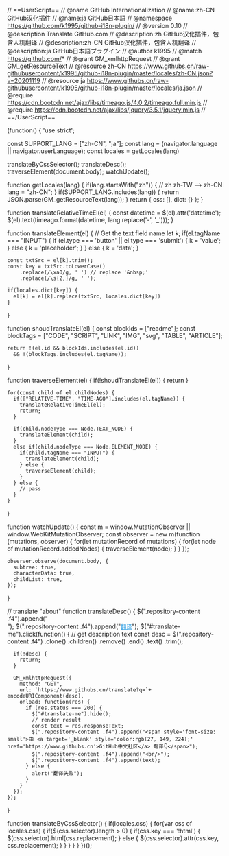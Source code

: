 // ==UserScript==
// @name                GitHub Internationalization
// @name:zh-CN          GitHub汉化插件
// @name:ja             GitHub日本語
// @namespace           https://github.com/k1995/github-i18n-plugin/
// @version             0.10
// @description         Translate GitHub.com
// @description:zh      GitHub汉化插件，包含人机翻译
// @description:zh-CN   GitHub汉化插件，包含人机翻译
// @description:ja      GitHub日本語プラグイン
// @author              k1995
// @match               https://github.com/*
// @grant               GM_xmlhttpRequest
// @grant               GM_getResourceText
// @resource            zh-CN https://www.githubs.cn/raw-githubusercontent/k1995/github-i18n-plugin/master/locales/zh-CN.json?v=20201119
// @resource            ja https://www.githubs.cn/raw-githubusercontent/k1995/github-i18n-plugin/master/locales/ja.json
// @require             https://cdn.bootcdn.net/ajax/libs/timeago.js/4.0.2/timeago.full.min.js
// @require             https://cdn.bootcdn.net/ajax/libs/jquery/3.5.1/jquery.min.js
// ==/UserScript==

(function() {
  'use strict';

  const SUPPORT_LANG = ["zh-CN", "ja"];
  const lang = (navigator.language || navigator.userLanguage);
  const locales = getLocales(lang)

  translateByCssSelector();
  translateDesc();
  traverseElement(document.body);
  watchUpdate();

  function getLocales(lang) {
    if(lang.startsWith("zh")) { // zh zh-TW --> zh-CN
      lang = "zh-CN";
    }
    if(SUPPORT_LANG.includes(lang)) {
      return JSON.parse(GM_getResourceText(lang));
    }
    return {
      css: [],
      dict: {}
    };
  }

  function translateRelativeTimeEl(el) {
    const datetime = $(el).attr('datetime');
    $(el).text(timeago.format(datetime, lang.replace('-', '_')));
  }

  function translateElement(el) {
    // Get the text field name
    let k;
    if(el.tagName === "INPUT") {
      if (el.type === 'button' || el.type === 'submit') {
        k = 'value';
      } else {
        k = 'placeholder';
      }
    } else {
      k = 'data';
    }

    const txtSrc = el[k].trim();
    const key = txtSrc.toLowerCase()
        .replace(/\xa0/g, ' ') // replace '&nbsp;'
        .replace(/\s{2,}/g, ' ');

    if(locales.dict[key]) {
      el[k] = el[k].replace(txtSrc, locales.dict[key])
    }
  }

  function shoudTranslateEl(el) {
    const blockIds = ["readme"];
    const blockTags = ["CODE", "SCRIPT", "LINK", "IMG", "svg", "TABLE", "ARTICLE"];

    return !(el.id && blockIds.includes(el.id))
      && !(blockTags.includes(el.tagName));
  }

  function traverseElement(el) {
    if(!shoudTranslateEl(el)) {
      return
    }

    for(const child of el.childNodes) {
      if(["RELATIVE-TIME", "TIME-AGO"].includes(el.tagName)) {
        translateRelativeTimeEl(el);
        return;
      }

      if(child.nodeType === Node.TEXT_NODE) {
        translateElement(child);
      }
      else if(child.nodeType === Node.ELEMENT_NODE) {
        if(child.tagName === "INPUT") {
          translateElement(child);
        } else {
          traverseElement(child);
        }
      } else {
        // pass
      }
    }
  }

  function watchUpdate() {
    const m = window.MutationObserver || window.WebKitMutationObserver;
    const observer = new m(function (mutations, observer) {
      for(let mutationRecord of mutations) {
        for(let node of mutationRecord.addedNodes) {
          traverseElement(node);
        }
      }
    });

    observer.observe(document.body, {
      subtree: true,
      characterData: true,
      childList: true,
    });
  }

  // translate "about"
  function translateDesc() {
    $(".repository-content .f4").append("<br/>");
    $(".repository-content .f4").append("<a id='translate-me' href='#' style='color:rgb(27, 149, 224);font-size: small'>翻译</a>");
    $("#translate-me").click(function() {
      // get description text
      const desc = $(".repository-content .f4")
        .clone()
        .children()
        .remove()
        .end()
        .text()
        .trim();

      if(!desc) {
        return;
      }

      GM_xmlhttpRequest({
        method: "GET",
        url: `https://www.githubs.cn/translate?q=`+ encodeURIComponent(desc),
        onload: function(res) {
          if (res.status === 200) {
            $("#translate-me").hide();
            // render result
            const text = res.responseText;
            $(".repository-content .f4").append("<span style='font-size: small'>由 <a target='_blank' style='color:rgb(27, 149, 224);' href='https://www.githubs.cn'>GitHub中文社区</a> 翻译👇</span>");
            $(".repository-content .f4").append("<br/>");
            $(".repository-content .f4").append(text);
          } else {
            alert("翻译失败");
          }
        }
      });
    });
  }

  function translateByCssSelector() {
    if(locales.css) {
      for(var css of locales.css) {
        if($(css.selector).length > 0) {
          if(css.key === '!html') {
            $(css.selector).html(css.replacement);
          } else {
            $(css.selector).attr(css.key, css.replacement);
          }
        }
      }
    }
  }
})();
